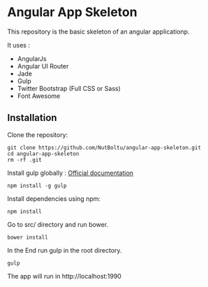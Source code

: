 # Angular App Skeleton

This repository is  the basic skeleton of an angular applicationp.

It uses :

* AngularJs
* Angular UI Router
* Jade
* Gulp
* Twitter Bootstrap (Full CSS or Sass)
* Font Awesome

## Installation

Clone the repository:

```
git clone https://github.com/NutBoltu/angular-app-skeleton.git
cd angular-app-skeleton
rm -rf .git
```

Install gulp globally : [Official documentation](https://github.com/gulpjs/gulp/blob/master/docs/getting-started.md)

```
npm install -g gulp
```

Install dependencies using npm:

```
npm install
```
Go to src/ directory and run bower.
```
bower install
```
In the End run gulp in the root directory.
```
gulp
```
The app will run in http://localhost:1990

